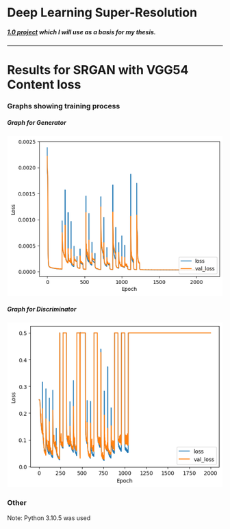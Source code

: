 # Deep Learning Super-Resolution

##### [1.0 project](https://github.com/Pakleni/Deep-Learning-Super-Resolution) which I will use as a basis for my thesis.

---

# Results for SRGAN with VGG54 Content loss

### Graphs showing training process

##### Graph for Generator

![](https://github.com/Pakleni/Deep-Learning-Super-Resolution2.0/blob/main/results/srgan_vgg/graph1.png)

##### Graph for Discriminator

![](https://github.com/Pakleni/Deep-Learning-Super-Resolution2.0/blob/main/results/srgan_vgg/graph2.png)

### Other

Note: Python 3.10.5 was used
